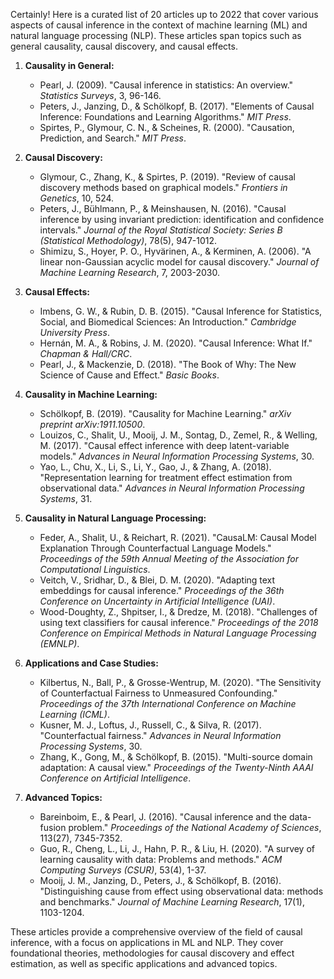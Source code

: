 Certainly! Here is a curated list of 20 articles up to 2022 that cover various aspects of causal inference in the context of machine learning (ML) and natural language processing (NLP). These articles span topics such as general causality, causal discovery, and causal effects.

1. **Causality in General:**
   - Pearl, J. (2009). "Causal inference in statistics: An overview." *Statistics Surveys*, 3, 96-146.
   - Peters, J., Janzing, D., & Schölkopf, B. (2017). "Elements of Causal Inference: Foundations and Learning Algorithms." *MIT Press*.
   - Spirtes, P., Glymour, C. N., & Scheines, R. (2000). "Causation, Prediction, and Search." *MIT Press*.

2. **Causal Discovery:**
   - Glymour, C., Zhang, K., & Spirtes, P. (2019). "Review of causal discovery methods based on graphical models." *Frontiers in Genetics*, 10, 524.
   - Peters, J., Bühlmann, P., & Meinshausen, N. (2016). "Causal inference by using invariant prediction: identification and confidence intervals." *Journal of the Royal Statistical Society: Series B (Statistical Methodology)*, 78(5), 947-1012.
   - Shimizu, S., Hoyer, P. O., Hyvärinen, A., & Kerminen, A. (2006). "A linear non-Gaussian acyclic model for causal discovery." *Journal of Machine Learning Research*, 7, 2003-2030.

3. **Causal Effects:**
   - Imbens, G. W., & Rubin, D. B. (2015). "Causal Inference for Statistics, Social, and Biomedical Sciences: An Introduction." *Cambridge University Press*.
   - Hernán, M. A., & Robins, J. M. (2020). "Causal Inference: What If." *Chapman & Hall/CRC*.
   - Pearl, J., & Mackenzie, D. (2018). "The Book of Why: The New Science of Cause and Effect." *Basic Books*.

4. **Causality in Machine Learning:**
   - Schölkopf, B. (2019). "Causality for Machine Learning." *arXiv preprint arXiv:1911.10500*.
   - Louizos, C., Shalit, U., Mooij, J. M., Sontag, D., Zemel, R., & Welling, M. (2017). "Causal effect inference with deep latent-variable models." *Advances in Neural Information Processing Systems*, 30.
   - Yao, L., Chu, X., Li, S., Li, Y., Gao, J., & Zhang, A. (2018). "Representation learning for treatment effect estimation from observational data." *Advances in Neural Information Processing Systems*, 31.

5. **Causality in Natural Language Processing:**
   - Feder, A., Shalit, U., & Reichart, R. (2021). "CausaLM: Causal Model Explanation Through Counterfactual Language Models." *Proceedings of the 59th Annual Meeting of the Association for Computational Linguistics*.
   - Veitch, V., Sridhar, D., & Blei, D. M. (2020). "Adapting text embeddings for causal inference." *Proceedings of the 36th Conference on Uncertainty in Artificial Intelligence (UAI)*.
   - Wood-Doughty, Z., Shpitser, I., & Dredze, M. (2018). "Challenges of using text classifiers for causal inference." *Proceedings of the 2018 Conference on Empirical Methods in Natural Language Processing (EMNLP)*.

6. **Applications and Case Studies:**
   - Kilbertus, N., Ball, P., & Grosse-Wentrup, M. (2020). "The Sensitivity of Counterfactual Fairness to Unmeasured Confounding." *Proceedings of the 37th International Conference on Machine Learning (ICML)*.
   - Kusner, M. J., Loftus, J., Russell, C., & Silva, R. (2017). "Counterfactual fairness." *Advances in Neural Information Processing Systems*, 30.
   - Zhang, K., Gong, M., & Schölkopf, B. (2015). "Multi-source domain adaptation: A causal view." *Proceedings of the Twenty-Ninth AAAI Conference on Artificial Intelligence*.

7. **Advanced Topics:**
   - Bareinboim, E., & Pearl, J. (2016). "Causal inference and the data-fusion problem." *Proceedings of the National Academy of Sciences*, 113(27), 7345-7352.
   - Guo, R., Cheng, L., Li, J., Hahn, P. R., & Liu, H. (2020). "A survey of learning causality with data: Problems and methods." *ACM Computing Surveys (CSUR)*, 53(4), 1-37.
   - Mooij, J. M., Janzing, D., Peters, J., & Schölkopf, B. (2016). "Distinguishing cause from effect using observational data: methods and benchmarks." *Journal of Machine Learning Research*, 17(1), 1103-1204.

These articles provide a comprehensive overview of the field of causal inference, with a focus on applications in ML and NLP. They cover foundational theories, methodologies for causal discovery and effect estimation, as well as specific applications and advanced topics.